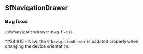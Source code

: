 ## SfNavigationDrawer

### Bug fixes
{:#sfnavigationdrawer-bug-fixes}

*\#341815 - Now, the `SfNavigationDrawer` is updated properly when changing the device orientation.